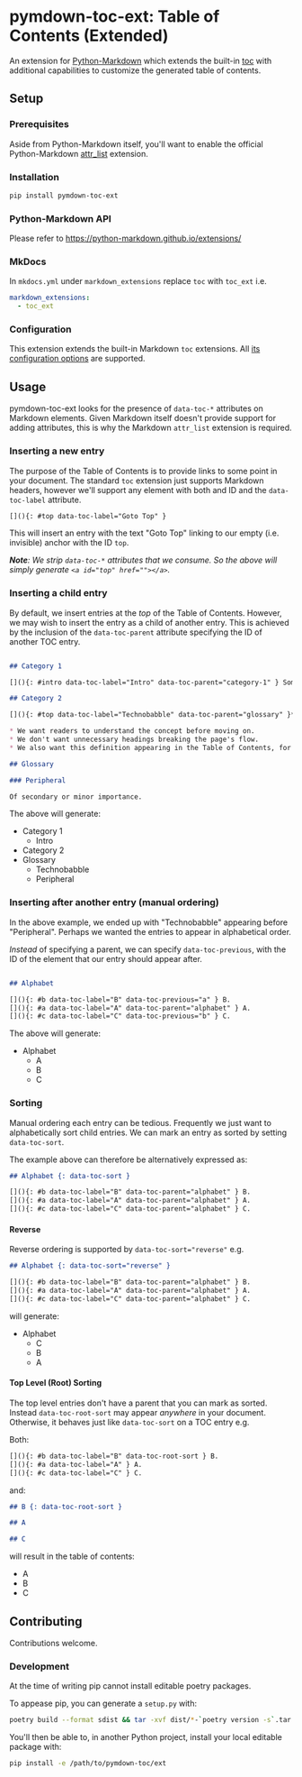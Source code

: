 # pymdown-toc-ext: Table of Contents (Extended)

An extension for [Python-Markdown](https://python-markdown.github.io) which extends the built-in
[toc](https://python-markdown.github.io/extensions/toc/) with additional capabilities to customize the generated table
of contents.

## Setup

### Prerequisites

Aside from Python-Markdown itself, you'll want to enable the official Python-Markdown
[attr_list](https://python-markdown.github.io/extensions/attr_list/) extension.

### Installation

```sh
pip install pymdown-toc-ext
```

### Python-Markdown API

Please refer to https://python-markdown.github.io/extensions/

### MkDocs

In `mkdocs.yml` under `markdown_extensions` replace `toc` with `toc_ext` i.e.

```yaml
markdown_extensions:
  - toc_ext
```

### Configuration

This extension extends the built-in Markdown `toc` extensions. All
[its configuration options](https://python-markdown.github.io/extensions/toc/) are supported. 

## Usage

pymdown-toc-ext looks for the presence of `data-toc-*` attributes on Markdown elements. Given Markdown itself doesn't
provide support for adding attributes, this is why the Markdown `attr_list` extension is required.

### Inserting a new entry

The purpose of the Table of Contents is to provide links to some point in your document. The standard `toc` extension
just supports Markdown headers, however we'll support any element with both and ID and the `data-toc-label` attribute.

```markdown
[](){: #top data-toc-label="Goto Top" }
```

This will insert an entry with the text "Goto Top" linking to our empty (i.e. invisible) anchor with the ID `top`.

_**Note**: We strip `data-toc-*` attributes that we consume. So the above will simply generate `<a id="top" href=""></a>`._

### Inserting a child entry

By default, we insert entries at the _top_ of the Table of Contents. However, we may wish to insert the entry as a child
of another entry. This is achieved by the inclusion of the `data-toc-parent` attribute specifying the ID of another TOC
entry.

```markdown

## Category 1

[](){: #intro data-toc-label="Intro" data-toc-parent="category-1" } Some introductory text that doesn't warrant a heading.

## Category 2

[](){: #top data-toc-label="Technobabble" data-toc-parent="glossary" }**Technobabble** is really important:

* We want readers to understand the concept before moving on. 
* We don't want unnecessary headings breaking the page's flow.
* We also want this definition appearing in the Table of Contents, for easy lookup.

## Glossary

### Peripheral

Of secondary or minor importance.
```

The above will generate:

* Category 1
    * Intro
* Category 2
* Glossary
    * Technobabble
    * Peripheral
    
### Inserting after another entry (manual ordering)

In the above example, we ended up with "Technobabble" appearing before "Peripheral". Perhaps we wanted the entries to
appear in alphabetical order.

_Instead_ of specifying a parent, we can specify `data-toc-previous`, with the ID of the element that our entry should
appear after.

```markdown

## Alphabet

[](){: #b data-toc-label="B" data-toc-previous="a" } B.
[](){: #a data-toc-label="A" data-toc-parent="alphabet" } A.
[](){: #c data-toc-label="C" data-toc-previous="b" } C.
```

The above will generate:

* Alphabet
    * A
    * B
    * C


### Sorting

Manual ordering each entry can be tedious. Frequently we just want to alphabetically sort child entries. We can mark an
entry as sorted by setting `data-toc-sort`.

The example above can therefore be alternatively expressed as:

```markdown
## Alphabet {: data-toc-sort }

[](){: #b data-toc-label="B" data-toc-parent="alphabet" } B.
[](){: #a data-toc-label="A" data-toc-parent="alphabet" } A.
[](){: #c data-toc-label="C" data-toc-parent="alphabet" } C.
```

#### Reverse

Reverse ordering is supported by `data-toc-sort="reverse"` e.g.


```markdown
## Alphabet {: data-toc-sort="reverse" }

[](){: #b data-toc-label="B" data-toc-parent="alphabet" } B.
[](){: #a data-toc-label="A" data-toc-parent="alphabet" } A.
[](){: #c data-toc-label="C" data-toc-parent="alphabet" } C.
```

will generate:

* Alphabet
  * C
  * B
  * A

#### Top Level (Root) Sorting

The top level entries don't have a parent that you can mark as sorted. Instead `data-toc-root-sort` may appear
_anywhere_ in your document. Otherwise, it behaves just like `data-toc-sort` on a TOC entry e.g.

Both:

```markdown
[](){: #b data-toc-label="B" data-toc-root-sort } B.
[](){: #a data-toc-label="A" } A.
[](){: #c data-toc-label="C" } C.
```

and: 

```markdown
## B {: data-toc-root-sort }

## A

## C
```

will result in the table of contents: 

* A
* B
* C

## Contributing

Contributions welcome.

### Development

At the time of writing pip cannot install editable poetry packages.

To appease pip, you can generate a `setup.py`  with:

```sh
poetry build --format sdist && tar -xvf dist/*-`poetry version -s`.tar.gz -O '*/setup.py' > setup.py
```

You'll then be able to, in another Python project, install your local editable package with:

```sh
pip install -e /path/to/pymdown-toc/ext
```
